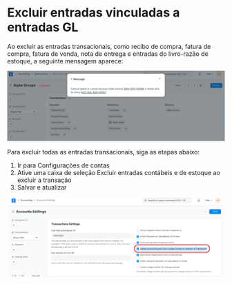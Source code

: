 # Excluir entradas vinculadas a entradas GL


Ao excluir as entradas transacionais, como recibo de compra, fatura de compra, fatura de venda, nota de entrega e entradas do livro-razão de estoque, a seguinte mensagem aparece:


![](/files/TTRdA1T.png)


Para excluir todas as entradas transacionais, siga as etapas abaixo:


1. Ir para Configurações de contas
2. Ative uma caixa de seleção Excluir entradas contábeis e de estoque ao excluir a transação
3. Salvar e atualizar


![](/files/YIECr8i.png)


